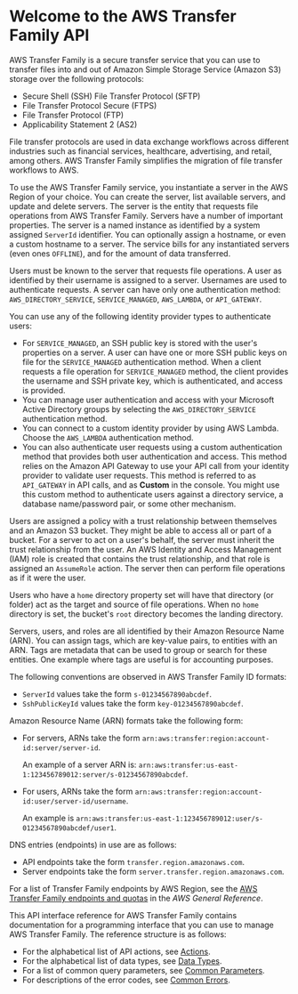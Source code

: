 # Welcome to the AWS Transfer Family API<a name="api-welcome"></a>

AWS Transfer Family is a secure transfer service that you can use to transfer files into and out of Amazon Simple Storage Service \(Amazon S3\) storage over the following protocols:
+ Secure Shell \(SSH\) File Transfer Protocol \(SFTP\)
+ File Transfer Protocol Secure \(FTPS\)
+ File Transfer Protocol \(FTP\)
+ Applicability Statement 2 \(AS2\)

File transfer protocols are used in data exchange workflows across different industries such as financial services, healthcare, advertising, and retail, among others\. AWS Transfer Family simplifies the migration of file transfer workflows to AWS\.

To use the AWS Transfer Family service, you instantiate a server in the AWS Region of your choice\. You can create the server, list available servers, and update and delete servers\. The server is the entity that requests file operations from AWS Transfer Family\. Servers have a number of important properties\. The server is a named instance as identified by a system assigned `ServerId` identifier\. You can optionally assign a hostname, or even a custom hostname to a server\. The service bills for any instantiated servers \(even ones `OFFLINE`\), and for the amount of data transferred\.

Users must be known to the server that requests file operations\. A user as identified by their username is assigned to a server\. Usernames are used to authenticate requests\. A server can have only one authentication method: `AWS_DIRECTORY_SERVICE`, `SERVICE_MANAGED`, `AWS_LAMBDA`, or `API_GATEWAY`\.

You can use any of the following identity provider types to authenticate users:
+ For `SERVICE_MANAGED`, an SSH public key is stored with the user's properties on a server\. A user can have one or more SSH public keys on file for the `SERVICE_MANAGED` authentication method\. When a client requests a file operation for `SERVICE_MANAGED` method, the client provides the username and SSH private key, which is authenticated, and access is provided\.
+ You can manage user authentication and access with your Microsoft Active Directory groups by selecting the `AWS_DIRECTORY_SERVICE` authentication method\.
+ You can connect to a custom identity provider by using AWS Lambda\. Choose the `AWS_LAMBDA` authentication method\.
+ You can also authenticate user requests using a custom authentication method that provides both user authentication and access\. This method relies on the Amazon API Gateway to use your API call from your identity provider to validate user requests\. This method is referred to as `API_GATEWAY` in API calls, and as **Custom** in the console\. You might use this custom method to authenticate users against a directory service, a database name/password pair, or some other mechanism\.

Users are assigned a policy with a trust relationship between themselves and an Amazon S3 bucket\. They might be able to access all or part of a bucket\. For a server to act on a user's behalf, the server must inherit the trust relationship from the user\. An AWS Identity and Access Management \(IAM\) role is created that contains the trust relationship, and that role is assigned an `AssumeRole` action\. The server then can perform file operations as if it were the user\.

Users who have a `home` directory property set will have that directory \(or folder\) act as the target and source of file operations\. When no `home` directory is set, the bucket's `root` directory becomes the landing directory\.

Servers, users, and roles are all identified by their Amazon Resource Name \(ARN\)\. You can assign tags, which are key\-value pairs, to entities with an ARN\. Tags are metadata that can be used to group or search for these entities\. One example where tags are useful is for accounting purposes\.

The following conventions are observed in AWS Transfer Family ID formats:
+ `ServerId` values take the form `s-01234567890abcdef`\.
+ `SshPublicKeyId` values take the form `key-01234567890abcdef`\.

Amazon Resource Name \(ARN\) formats take the following form:
+ For servers, ARNs take the form `arn:aws:transfer:region:account-id:server/server-id`\.

  An example of a server ARN is: `arn:aws:transfer:us-east-1:123456789012:server/s-01234567890abcdef`\.
+ For users, ARNs take the form `arn:aws:transfer:region:account-id:user/server-id/username`\.

  An example is `arn:aws:transfer:us-east-1:123456789012:user/s-01234567890abcdef/user1`\.

DNS entries \(endpoints\) in use are as follows:
+ API endpoints take the form `transfer.region.amazonaws.com`\.
+ Server endpoints take the form `server.transfer.region.amazonaws.com`\.

For a list of Transfer Family endpoints by AWS Region, see the [AWS Transfer Family endpoints and quotas](https://docs.aws.amazon.com/general/latest/gr/transfer-service.html) in the *AWS General Reference*\.

This API interface reference for AWS Transfer Family contains documentation for a programming interface that you can use to manage AWS Transfer Family\. The reference structure is as follows:
+ For the alphabetical list of API actions, see [Actions](API_Operations.md)\.
+ For the alphabetical list of data types, see [Data Types](API_Types.md)\.
+ For a list of common query parameters, see [Common Parameters](CommonParameters.md)\.
+ For descriptions of the error codes, see [Common Errors](CommonErrors.md)\.